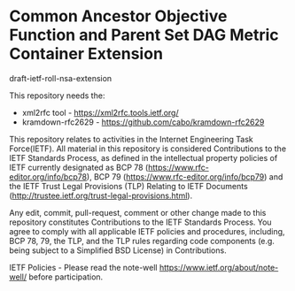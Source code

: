 # Common Ancestor Objective Function and Parent Set DAG Metric Container Extension 

 draft-ietf-roll-nsa-extension 
 
 
This repository needs the:
* xml2rfc tool - https://xml2rfc.tools.ietf.org/
* kramdown-rfc2629 - https://github.com/cabo/kramdown-rfc2629

This repository relates to activities in the Internet Engineering Task Force(IETF). All material in this repository is considered Contributions
to the IETF Standards Process, as defined in the intellectual property policies of IETF currently designated as BCP 78 (https://www.rfc-editor.org/info/bcp78), BCP 79
(https://www.rfc-editor.org/info/bcp79) and the IETF Trust Legal Provisions (TLP) Relating to IETF Documents (http://trustee.ietf.org/trust-legal-provisions.html).

Any edit, commit, pull-request, comment or other change made to this repository constitutes Contributions to the IETF Standards Process. You
agree to comply with all applicable IETF policies and procedures, including, BCP 78, 79, the TLP, and the TLP rules regarding code
components (e.g. being subject to a Simplified BSD License) in Contributions.

IETF Policies - Please read the note-well https://www.ietf.org/about/note-well/ before participation.
